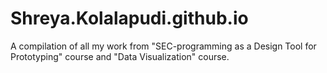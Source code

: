 # Shreya.Kolalapudi.github.io
A compilation of all my work from "SEC-programming as a Design Tool for Prototyping" course and "Data Visualization" course.

